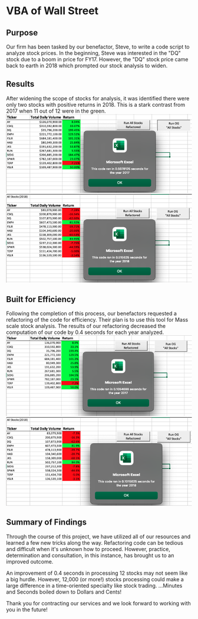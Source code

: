 # VBA of Wall Street 

## Purpose
Our firm has been tasked by our benefactor, Steve, to write a code script to analyze stock prices.  In the beginning, Steve was interested in the "DQ" stock due to a boom in price for FY17.  However, the "DQ" stock price came back to earth in 2018 which prompted our stock analysis to widen.  

## Results
After widening the scope of stocks for analysis, it was identified there were only two stocks with positive returns in 2018.  This is a stark contrast from 2017 when 11 out of 12 were in the green.  
![Original 2017 Analysis](https://github.com/bktescher/stocks_analysis/blob/main/Resources/Original%20code%202017.png)
![Original 2018 Analysis](https://github.com/bktescher/stocks_analysis/blob/main/Resources/original%20code%202018.png)

## Built for Efficiency
Following the completion of this process, our benefactors requested a refactoring of the code for efficiency.  Their plan is to use this tool for Mass scale stock analysis.  The results of our refactoring decreased the computation of our code by 0.4 seconds for each year analyzed. 
![2017 Code Refactored](https://github.com/bktescher/stocks_analysis/blob/main/Resources/VBA_Challenge_2017.png)
![2018 Code Refactored](https://github.com/bktescher/stocks_analysis/blob/main/Resources/VBA_Challenge_2018.png)

## Summary of Findings
Through the course of this project, we have utilized all of our resources and learned a few new tricks along the way.  Refactoring code can be tedious and difficult when it's unknown how to proceed.  However, practice, determination and consultation, in this instance, has brought us to an improved outcome.

An improvement of 0.4 seconds in processing 12 stocks may not seem like a big hurdle. However, 12,000 (or more!) stocks processing could make a large difference in a time-oriented specialty like stock trading.  ...Minutes and Seconds boiled down to Dollars and Cents!

Thank you for contracting our services and we look forward to working with you in the future!
